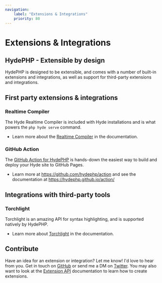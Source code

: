 ```yaml
---
navigation:
    label: "Extensions & Integrations"
    priority: 80
---
```


# Extensions & Integrations

## HydePHP - Extensible by design

HydePHP is designed to be extensible, and comes with a number of built-in extensions and integrations,
as well as support for third-party extensions and integrations.


## First party extensions & integrations

### Realtime Compiler

The Hyde Realtime Compiler is included with Hyde installations and is what powers the `php hyde serve` command.
- Learn more about the [Realtime Compiler](realtime-compiler) in the documentation.

### GitHub Action

The [GitHub Action for HydePHP](https://github.com/hydephp/action) is hands-down the easiest way to build and deploy your Hyde site to GitHub Pages.
- Learn more at https://github.com/hydephp/action and see the documentation at https://hydephp.github.io/action/

## Integrations with third-party tools

### Torchlight

Torchlight is an amazing API for syntax highlighting, and is supported natively by HydePHP.
- Learn more about [Torchlight](third-party-integrations#torchlight) in the documentation.


## Contribute

Have an idea for an extension or integration? Let me know! I'd love to hear from you. Get in touch on
[GitHub](https://github.com/hydephp/hyde) or send me a DM on [Twitter](https://twitter.com/CodeWithCaen).
You may also want to look at the [Extension API](extensions-api) documentation to learn how to create extensions.
